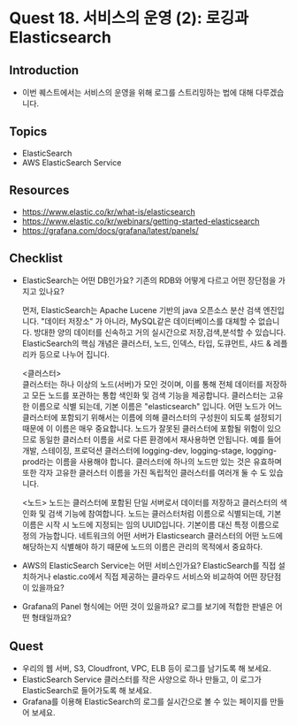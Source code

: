 # Quest 18. 서비스의 운영 (2): 로깅과 Elasticsearch

## Introduction
* 이번 퀘스트에서는 서비스의 운영을 위해 로그를 스트리밍하는 법에 대해 다루겠습니다.

## Topics
* ElasticSearch
* AWS ElasticSearch Service

## Resources
* https://www.elastic.co/kr/what-is/elasticsearch
* https://www.elastic.co/kr/webinars/getting-started-elasticsearch
* https://grafana.com/docs/grafana/latest/panels/

## Checklist
* ElasticSearch는 어떤 DB인가요? 기존의 RDB와 어떻게 다르고 어떤 장단점을 가지고 있나요?  
  
  먼저, ElasticSearch는 Apache Lucene 기반의 java 오픈소스 분산 검색 엔진입니다. "데이터 저장소" 가 아니라, MySQL같은 데이터베이스를 대체할 수 없습니다. 방대한 양의 데이터를 신속하고 거의 실시간으로 저장,검색,분석할 수 있습니다.  
  ElasticSearch의 핵심 개념은 클러스터, 노드, 인덱스, 타입, 도큐먼트, 샤드 & 레플리카 등으로 나누어 집니다.  
    
  <클러스터>  
  클러스터는 하나 이상의 노드(서버)가 모인 것이며, 이를 통해 전체 데이터를 저장하고 모든 노드를 포관하는 통합 색인화 및 검색 기능을 제공합니다. 클러스터는 고유한 이름으로 식별 되는데, 기본 이름은 "elasticsearch" 입니다. 어떤 노드가 어느 클러스터에 포함되기 위해서는 이름에 의해 클러스터의 구성원이 되도록 설정되기 때문에 이 이름은 매우 중요합니다. 노드가 잘못된 클러스터에 포함될 위험이 있으므로 동일한 클러스터 이름을 서로 다른 환경에서 재사용하면 안됩니다. 예를 들어 개발, 스테이징, 프로덕션 클러스터에 logging-dev, logging-stage, logging-prod라는 이름을 사용해야 합니다. 클러스터에 하나의 노드만 있는 것은 유효하며 또한 각자 고유한 클러스터 이름을 가진 독립적인 클러스터를 여러개 둘 수 도 있습니다.  
    
  <노드> 
  노드는 클러스터에 포함된 단일 서버로서 데이터를 저장하고 클러스터의 색인화 및 검색 기능에 참여합니다. 노드는 클러스터처럼 이름으로 식별되는데, 기본이름은 시작 시 노드에 지정되는 임의 UUID입니다. 기본이름 대신 특정 이름으로 정의 가능합니다. 네트워크의 어떤 서버가 Elasticsearch 클러스터의 어떤 노드에 해당하는지 식별해야 하기 때문에 노드의 이름은 관리의 목적에서 중요하다.
  
* AWS의 ElasticSearch Service는 어떤 서비스인가요? ElasticSearch를 직접 설치하거나 elastic.co에서 직접 제공하는 클라우드 서비스와 비교하여 어떤 장단점이 있을까요?
* Grafana의 Panel 형식에는 어떤 것이 있을까요? 로그를 보기에 적합한 판넬은 어떤 형태일까요?

## Quest
* 우리의 웹 서버, S3, Cloudfront, VPC, ELB 등이 로그를 남기도록 해 보세요.
* ElasticSearch Service 클러스터를 작은 사양으로 하나 만들고, 이 로그가 ElasticSearch로 들어가도록 해 보세요.
* Grafana를 이용해 ElasticSearch의 로그를 실시간으로 볼 수 있는 페이지를 만들어 보세요.

